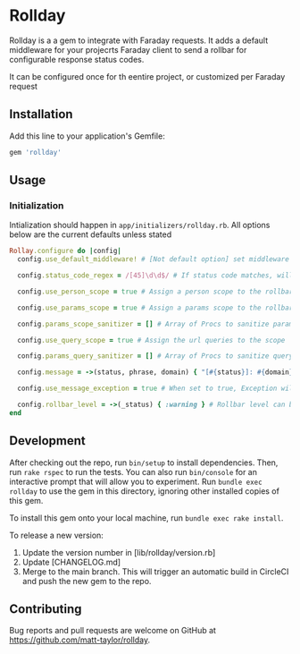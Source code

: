 # Rollday

Rollday is a a gem to integrate with Faraday requests. It adds a default middleware for your projecrts Faraday client to send a rollbar for configurable response status codes.

It can be configured once for th eentire project, or customized per Faraday request


## Installation

Add this line to your application's Gemfile:

```ruby
gem 'rollday'
```

## Usage

### Initialization

Intialization should happen in `app/initializers/rollday.rb`. All options below are the current defaults unless stated
```ruby
Rollay.configure do |config|
  config.use_default_middleware! # [Not default option] set middleware for all Faraday requests

  config.status_code_regex = /[45]\d\d$/ # If status code matches, will attempt to send a rollbar

  config.use_person_scope = true # Assign a person scope to the rollbar scope

  config.use_params_scope = true # Assign a params scope to the rollbar scope. Configured from Faraday params for request

  config.params_scope_sanitizer = [] # Array of Procs to sanitize params. Can remove params or call Rollbar::Scrubbers.scrub_value(*) to assign value

  config.use_query_scope = true # Assign the url queries to the scope

  config.params_query_sanitizer = [] # Array of Procs to sanitize query params. Can remove params or call Rollbar::Scrubbers.scrub_value(*) to assign value

  config.message = ->(status, phrase, domain) { "[#{status}]: #{domain}" } # Message to set for the Rollbar item. Value can be a proc or a static message

  config.use_message_exception = true # When set to true, Exception will be used to establish a backtrace

  config.rollbar_level = ->(_status) { :warning } # Rollbar level can be configurable based on the status code
end
```

## Development

After checking out the repo, run `bin/setup` to install dependencies. Then, run
`rake rspec` to run the tests. You can also run `bin/console` for an interactive
prompt that will allow you to experiment. Run `bundle exec rollday` to use
the gem in this directory, ignoring other installed copies of this gem.

To install this gem onto your local machine, run `bundle exec rake install`.

To release a new version:

1. Update the version number in [lib/rollday/version.rb]
2. Update [CHANGELOG.md]
3. Merge to the main branch. This will trigger an automatic build in CircleCI
   and push the new gem to the repo.

## Contributing

Bug reports and pull requests are welcome on GitHub at
https://github.com/matt-taylor/rollday.

